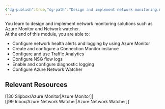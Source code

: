 ```yaml
---
{"dg-publish":true,"dg-path":"Design and implement network monitoring.md","permalink":"/design-and-implement-network-monitoring/","tags":["notes"]}
---
```



You learn to design and implement network monitoring solutions such as Azure Monitor and Network watcher.  
At the end of this module, you are able to:

- Configure network health alerts and logging by using Azure Monitor
- Create and configure a Connection Monitor instance
- Configure and use Traffic Analytics
- Configure NSG flow logs
- Enable and configure diagnostic logging
- Configure Azure Network Watcher

## Relevant Resources

[[30 Slipbox/Azure Monitor\|Azure Monitor]]  
[[99 Inbox/Azure Network Watcher\|Azure Network Watcher]]
